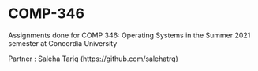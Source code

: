 # COMP-346
<p> Assignments done for COMP 346: Operating Systems in the Summer 2021 semester at Concordia University </p>
<p> Partner : Saleha Tariq (https://github.com/salehatrq) </p>
